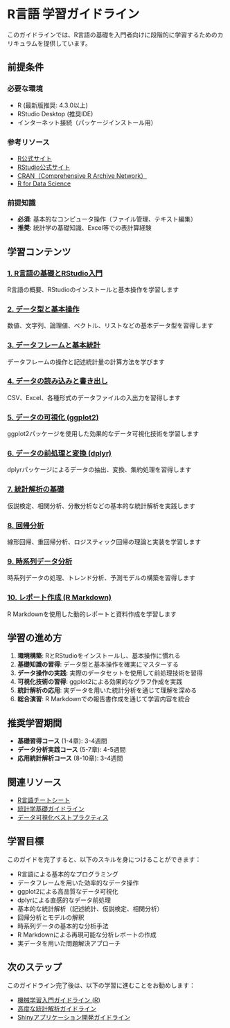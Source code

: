 # R言語 学習ガイドライン

このガイドラインでは、R言語の基礎を入門者向けに段階的に学習するためのカリキュラムを提供しています。

## 前提条件

### 必要な環境
- R (最新版推奨: 4.3.0以上)
- RStudio Desktop (推奨IDE)
- インターネット接続（パッケージインストール用）

### 参考リソース
- [R公式サイト](https://www.r-project.org/)
- [RStudio公式サイト](https://www.rstudio.com/)
- [CRAN（Comprehensive R Archive Network）](https://cran.r-project.org/)
- [R for Data Science](https://r4ds.had.co.nz/)

### 前提知識
- **必須**: 基本的なコンピュータ操作（ファイル管理、テキスト編集）
- **推奨**: 統計学の基礎知識、Excel等での表計算経験

## 学習コンテンツ

### [1. R言語の基礎とRStudio入門](https://fcircle-biz.github.io/tech_docs/guide/data-analytics/r/r-learning-material-1.html)
R言語の概要、RStudioのインストールと基本操作を学習します

### [2. データ型と基本操作](https://fcircle-biz.github.io/tech_docs/guide/data-analytics/r/r-learning-material-2.html)
数値、文字列、論理値、ベクトル、リストなどの基本データ型を習得します

### [3. データフレームと基本統計](https://fcircle-biz.github.io/tech_docs/guide/data-analytics/r/r-learning-material-3.html)
データフレームの操作と記述統計量の計算方法を学びます

### [4. データの読み込みと書き出し](https://fcircle-biz.github.io/tech_docs/guide/data-analytics/r/r-learning-material-4.html)
CSV、Excel、各種形式のデータファイルの入出力を習得します

### [5. データの可視化 (ggplot2)](https://fcircle-biz.github.io/tech_docs/guide/data-analytics/r/r-learning-material-5.html)
ggplot2パッケージを使用した効果的なデータ可視化技術を学習します

### [6. データの前処理と変換 (dplyr)](https://fcircle-biz.github.io/tech_docs/guide/data-analytics/r/r-learning-material-6.html)
dplyrパッケージによるデータの抽出、変換、集約処理を習得します

### [7. 統計解析の基礎](https://fcircle-biz.github.io/tech_docs/guide/data-analytics/r/r-learning-material-7.html)
仮説検定、相関分析、分散分析などの基本的な統計解析を実践します

### [8. 回帰分析](https://fcircle-biz.github.io/tech_docs/guide/data-analytics/r/r-learning-material-8.html)
線形回帰、重回帰分析、ロジスティック回帰の理論と実装を学習します

### [9. 時系列データ分析](https://fcircle-biz.github.io/tech_docs/guide/data-analytics/r/r-learning-material-9.html)
時系列データの処理、トレンド分析、予測モデルの構築を習得します

### [10. レポート作成 (R Markdown)](https://fcircle-biz.github.io/tech_docs/guide/data-analytics/r/r-learning-material-10.html)
R Markdownを使用した動的レポートと資料作成を学習します

## 学習の進め方

1. **環境構築**: RとRStudioをインストールし、基本操作に慣れる
2. **基礎知識の習得**: データ型と基本操作を確実にマスターする
3. **データ操作の実践**: 実際のデータセットを使用して前処理技術を習得
4. **可視化技術の習得**: ggplot2による効果的なグラフ作成を実践
5. **統計解析の応用**: 実データを用いた統計分析を通じて理解を深める
6. **総合演習**: R Markdownでの報告書作成を通じて学習内容を統合

## 推奨学習期間

- **基礎習得コース** (1-4章): 3-4週間
- **データ分析実践コース** (5-7章): 4-5週間
- **応用統計解析コース** (8-10章): 3-4週間

## 関連リソース

- [R言語チートシート](https://fcircle-biz.github.io/tech_docs/cheatsheet/programming-languages/r-cheatsheet.html)
- [統計学基礎ガイドライン](https://fcircle-biz.github.io/tech_docs/guide/data-analytics/statistics/README.html)
- [データ可視化ベストプラクティス](https://fcircle-biz.github.io/tech_docs/guide/data-analytics/visualization/README.html)

## 学習目標

このガイドを完了すると、以下のスキルを身につけることができます：

- R言語による基本的なプログラミング
- データフレームを用いた効率的なデータ操作
- ggplot2による高品質なデータ可視化
- dplyrによる直感的なデータ前処理
- 基本的な統計解析（記述統計、仮説検定、相関分析）
- 回帰分析とモデルの解釈
- 時系列データの基本的な分析手法
- R Markdownによる再現可能な分析レポートの作成
- 実データを用いた問題解決アプローチ

## 次のステップ

このガイドライン完了後は、以下の学習に進むことをお勧めします：

- [機械学習入門ガイドライン (R)](https://fcircle-biz.github.io/tech_docs/guide/ai/machine-learning-r/README.html)
- [高度な統計解析ガイドライン](https://fcircle-biz.github.io/tech_docs/guide/data-analytics/advanced-statistics/README.html)
- [Shinyアプリケーション開発ガイドライン](https://fcircle-biz.github.io/tech_docs/guide/data-analytics/shiny/README.html)